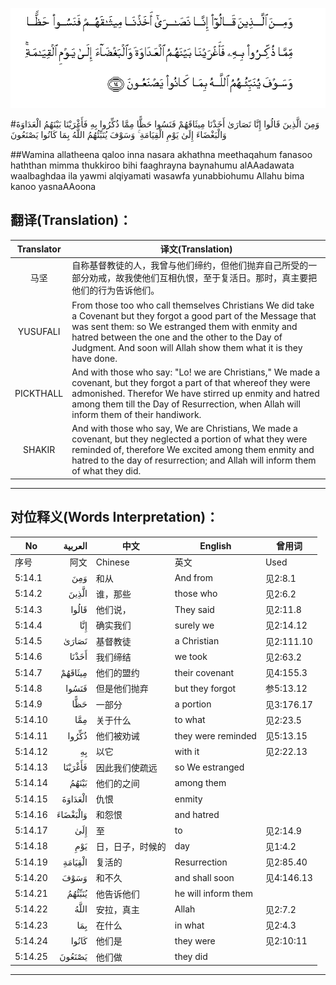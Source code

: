![005:014](images/005_014.gif)

#وَمِنَ الَّذِينَ قَالُوا إِنَّا نَصَارَىٰ أَخَذْنَا مِيثَاقَهُمْ فَنَسُوا حَظًّا مِمَّا ذُكِّرُوا بِهِ فَأَغْرَيْنَا بَيْنَهُمُ الْعَدَاوَةَ وَالْبَغْضَاءَ إِلَىٰ يَوْمِ الْقِيَامَةِ ۚ وَسَوْفَ يُنَبِّئُهُمُ اللَّهُ بِمَا كَانُوا يَصْنَعُونَ 

##Wamina allatheena qaloo inna nasara akhathna meethaqahum fanasoo haththan mimma thukkiroo bihi faaghrayna baynahumu alAAadawata waalbaghdaa ila yawmi alqiyamati wasawfa yunabbiohumu Allahu bima kanoo yasnaAAoona 

## 翻译(Translation)：

| Translator | 译文(Translation)                                            |
| :--------: | ------------------------------------------------------------ |
|    马坚    | 自称基督教徒的人，我曾与他们缔约，但他们抛弃自己所受的一部分劝戒，故我使他们互相仇恨，至于复活日。那时，真主要把他们的行为告诉他们。 |
|  YUSUFALI  | From those too who call themselves Christians We did take a Covenant but they forgot a good part of the Message that was sent them: so We estranged them with enmity and hatred between the one and the other to the Day of Judgment. And soon will Allah show them what it is they have done. |
| PICKTHALL  | And with those who say: "Lo! we are Christians," We made a covenant, but they forgot a part of that whereof they were admonished. Therefor We have stirred up enmity and hatred among them till the Day of Resurrection, when Allah will inform them of their handiwork. |
|   SHAKIR   | And with those who say, We are Christians, We made a covenant, but they neglected a portion of what they were reminded of, therefore We excited among them enmity and hatred to the day of resurrection; and Allah will inform them of what they did. |

---

## 对位释义(Words Interpretation)：

| No   | العربية | 中文    | English | 曾用词 |
| ---- | ------: | ------- | ------- | ------ |
| 序号 |    阿文 | Chinese | 英文    | Used   |
| 5:14.1  | وَمِنَ      | 和从             | And from            | 见2:8.1    |
| 5:14.2  | الَّذِينَ    | 谁，那些         | those who           | 见2:6.2    |
| 5:14.3  | قَالُوا    | 他们说，         | They said           | 见2:11.8   |
| 5:14.4  | إِنَّا      | 确实我们         | surely we           | 见2:14.12  |
| 5:14.5  | نَصَارَىٰ    | 基督教徒         | a Christian         | 见2:111.10 |
| 5:14.6  | أَخَذْنَا    | 我们缔结         | we took             | 见2:63.2   |
| 5:14.7  | مِيثَاقَهُمْ  | 他们的盟约       | their covenant      | 见4:155.3  |
| 5:14.8  | فَنَسُوا    | 但是他们抛弃     | but they forgot     | 参5:13.12  |
| 5:14.9  | حَظًّا      | 一部分           | a portion           | 见3:176.17 |
| 5:14.10 | مِمَّا      | 关于什么         | to what             | 见2:23.5   |
| 5:14.11 | ذُكِّرُوا    | 他们被劝诫       | they were reminded  | 见5:13.15  |
| 5:14.12 | بِهِ       | 以它             | with it             | 见2:22.13  |
| 5:14.13 | فَأَغْرَيْنَا  | 因此我们使疏远   | so We estranged     |            |
| 5:14.14 | بَيْنَهُمُ    | 他们的之间       | among them          |            |
| 5:14.15 | الْعَدَاوَةَ  | 仇恨             | enmity              |            |
| 5:14.16 | وَالْبَغْضَاءَ | 和怨恨           | and hatred          |            |
| 5:14.17 | إِلَىٰ      | 至               | to                  | 见2:14.9   |
| 5:14.18 | يَوْمِ      | 日，日子，时候的 | day                 | 见1:4.2    |
| 5:14.19 | الْقِيَامَةِ  | 复活的           | Resurrection        | 见2:85.40  |
| 5:14.20 | وَسَوْفَ     | 和不久           | and shall soon      | 见4:146.13 |
| 5:14.21 | يُنَبِّئُهُمُ   | 他告诉他们       | he will inform them |            |
| 5:14.22 | اللَّهُ     | 安拉，真主       | Allah               | 见2:7.2 |
| 5:14.23 | بِمَا      | 在什么           | in what             | 见2:4.3    |
| 5:14.24 | كَانُوا    | 他们是           | they were           | 见2:10:11  |
| 5:14.25 | يَصْنَعُونَ   | 他们做           | they did            |            |

---
